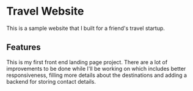 
# Travel Website

This is a sample website that I built for a friend's travel startup.

## Features

This is my first front end landing page project. There are a lot of improvements to be done while I'll be working on which includes better responsiveness, filling more details about the destinations and adding a backend for storing contact details.

  